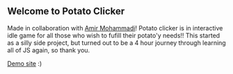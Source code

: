 ## Welcome to Potato Clicker

Made in collaboration with <a href="https://github.com/AmirMohammadi-1" target="_blank">Amir Mohammadi</a>!
Potato clicker is in interactive idle game for all those who wish to fufill their potato'y needs!!
This started as a silly side project, but turned out to be a 4 hour journey through learning all of JS again, so thank you.


<a href="https://riley-ad-clark.github.io/potato-clicker-revamp/Game.html" target="_blank">Demo site</a> :)
